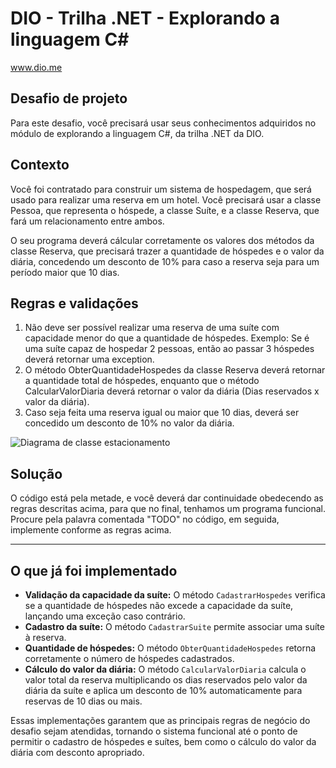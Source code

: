 # DIO - Trilha .NET - Explorando a linguagem C#
www.dio.me

## Desafio de projeto
Para este desafio, você precisará usar seus conhecimentos adquiridos no módulo de explorando a linguagem C#, da trilha .NET da DIO.

## Contexto
Você foi contratado para construir um sistema de hospedagem, que será usado para realizar uma reserva em um hotel. Você precisará usar a classe Pessoa, que representa o hóspede, a classe Suíte, e a classe Reserva, que fará um relacionamento entre ambos.

O seu programa deverá cálcular corretamente os valores dos métodos da classe Reserva, que precisará trazer a quantidade de hóspedes e o valor da diária, concedendo um desconto de 10% para caso a reserva seja para um período maior que 10 dias.

## Regras e validações
1. Não deve ser possível realizar uma reserva de uma suíte com capacidade menor do que a quantidade de hóspedes. Exemplo: Se é uma suíte capaz de hospedar 2 pessoas, então ao passar 3 hóspedes deverá retornar uma exception.
2. O método ObterQuantidadeHospedes da classe Reserva deverá retornar a quantidade total de hóspedes, enquanto que o método CalcularValorDiaria deverá retornar o valor da diária (Dias reservados x valor da diária).
3. Caso seja feita uma reserva igual ou maior que 10 dias, deverá ser concedido um desconto de 10% no valor da diária.

![Diagrama de classe estacionamento](diagrama_classe_hotel.png)

## Solução
O código está pela metade, e você deverá dar continuidade obedecendo as regras descritas acima, para que no final, tenhamos um programa funcional. Procure pela palavra comentada "TODO" no código, em seguida, implemente conforme as regras acima.

---

## O que já foi implementado

- **Validação da capacidade da suíte:** O método `CadastrarHospedes` verifica se a quantidade de hóspedes não excede a capacidade da suíte, lançando uma exceção caso contrário.
- **Cadastro da suíte:** O método `CadastrarSuite` permite associar uma suíte à reserva.
- **Quantidade de hóspedes:** O método `ObterQuantidadeHospedes` retorna corretamente o número de hóspedes cadastrados.
- **Cálculo do valor da diária:** O método `CalcularValorDiaria` calcula o valor total da reserva multiplicando os dias reservados pelo valor da diária da suíte e aplica um desconto de 10% automaticamente para reservas de 10 dias ou mais.

Essas implementações garantem que as principais regras de negócio do desafio sejam atendidas, tornando o sistema funcional até o ponto de permitir o cadastro de hóspedes e suítes, bem como o cálculo do valor da diária com desconto apropriado.
